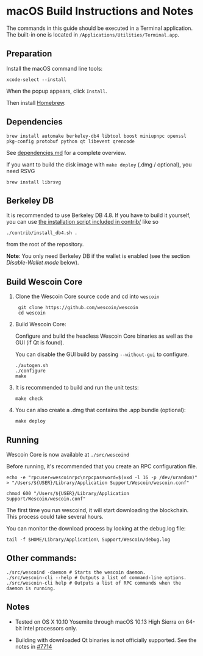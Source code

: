 macOS Build Instructions and Notes
====================================
The commands in this guide should be executed in a Terminal application.
The built-in one is located in `/Applications/Utilities/Terminal.app`.

Preparation
-----------
Install the macOS command line tools:

`xcode-select --install`

When the popup appears, click `Install`.

Then install [Homebrew](https://brew.sh).

Dependencies
----------------------

    brew install automake berkeley-db4 libtool boost miniupnpc openssl pkg-config protobuf python qt libevent qrencode

See [dependencies.md](dependencies.md) for a complete overview.

If you want to build the disk image with `make deploy` (.dmg / optional), you need RSVG

    brew install librsvg

Berkeley DB
-----------
It is recommended to use Berkeley DB 4.8. If you have to build it yourself,
you can use [the installation script included in contrib/](/contrib/install_db4.sh)
like so

```shell
./contrib/install_db4.sh .
```

from the root of the repository.

**Note**: You only need Berkeley DB if the wallet is enabled (see the section *Disable-Wallet mode* below).

Build Wescoin Core
------------------------

1. Clone the Wescoin Core source code and cd into `wescoin`

        git clone https://github.com/wescoin/wescoin
        cd wescoin

2.  Build Wescoin Core:

    Configure and build the headless Wescoin Core binaries as well as the GUI (if Qt is found).

    You can disable the GUI build by passing `--without-gui` to configure.

        ./autogen.sh
        ./configure
        make

3.  It is recommended to build and run the unit tests:

        make check

4.  You can also create a .dmg that contains the .app bundle (optional):

        make deploy

Running
-------

Wescoin Core is now available at `./src/wescoind`

Before running, it's recommended that you create an RPC configuration file.

    echo -e "rpcuser=wescoinrpc\nrpcpassword=$(xxd -l 16 -p /dev/urandom)" > "/Users/${USER}/Library/Application Support/Wescoin/wescoin.conf"

    chmod 600 "/Users/${USER}/Library/Application Support/Wescoin/wescoin.conf"

The first time you run wescoind, it will start downloading the blockchain. This process could take several hours.

You can monitor the download process by looking at the debug.log file:

    tail -f $HOME/Library/Application\ Support/Wescoin/debug.log

Other commands:
-------

    ./src/wescoind -daemon # Starts the wescoin daemon.
    ./src/wescoin-cli --help # Outputs a list of command-line options.
    ./src/wescoin-cli help # Outputs a list of RPC commands when the daemon is running.

Notes
-----

* Tested on OS X 10.10 Yosemite through macOS 10.13 High Sierra on 64-bit Intel processors only.

* Building with downloaded Qt binaries is not officially supported. See the notes in [#7714](https://github.com/wescoin/wescoin/issues/7714)
